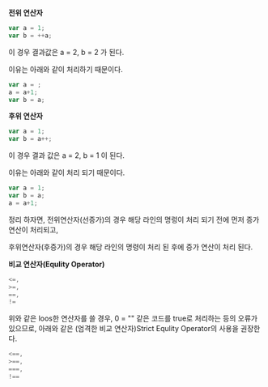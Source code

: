 **전위 연산자**

```javascript
var a = 1;
var b = ++a;
```

이 경우 결과값은 
a = 2, b = 2 가 된다.

이유는 아래와 같이 처리하기 때문이다.
```javascript
var a = ;
a = a+1;
var b = a;
```


**후위 연산자**
```javascript
var a = 1;
var b = a++;
```
이 경우 결과 값은  a = 2, b = 1 이 된다.


이유는 아래와 같이 처리 되기 때문이다.
```javascript
var a = 1;
var b = a;
a = a+1;
```
정리 하자면, 전위연산자(선증가)의 경우 해당 라인의 명렁이 처리 되기 전에 먼저 증가 연산이 처리되고,

후위연산자(후증가)의 경우 해당 라인의 명령이 처리 된 후에 증가 연산이 처리 된다.

**비교 연산자(Equlity Operator)**
```javascript
<=,
>=,
==,
!=
```
위와 같은 loos한 연산자를 쓸 경우, 
0 = "" 같은 코드를 true로 처리하는 등의 오류가 있으므로,
아래와 같은 (엄격한 비교 연산자)Strict Equlity Operator의 사용을 권장한다.

```javascript
<==,
>==,
===,
!==
```
